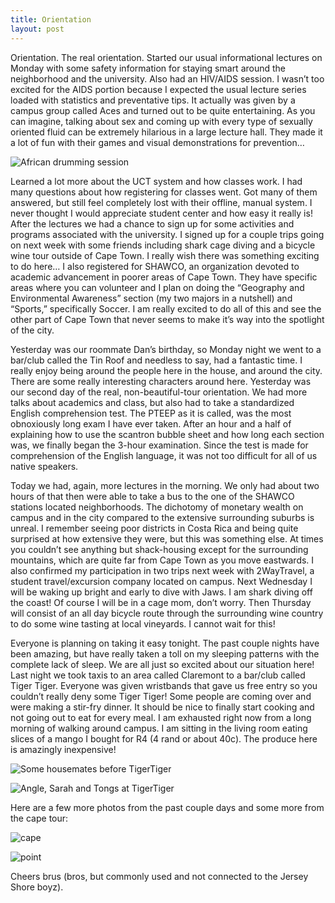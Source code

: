 ```yaml
---
title: Orientation
layout: post
---
```


Orientation. The real orientation. Started our usual informational lectures on Monday with some safety information for staying smart around the neighborhood and the university. Also had an HIV/AIDS session. I wasn’t too excited for the AIDS portion because I expected the usual lecture series loaded with statistics and preventative tips. It actually was given by a campus group called Aces and turned out to be quite entertaining. As you can imagine, talking about sex and coming up with every type of sexually oriented fluid can be extremely hilarious in a large lecture hall. They made it a lot of fun with their games and visual demonstrations for prevention…

![African drumming session](http://2.bp.blogspot.com/_LdRmP430Hc0/S2BS-1uEMWI/AAAAAAAAAFc/srMZNJ7ZvfQ/s680/IMG_4203.JPG)

Learned a lot more about the UCT system and how classes work. I had many questions about how registering for classes went. Got many of them answered, but still feel completely lost with their offline, manual system. I never thought I would appreciate student center and how easy it really is! After the lectures we had a chance to sign up for some activities and programs associated with the university. I signed up for a couple trips going on next week with some friends including shark cage diving and a bicycle wine tour outside of Cape Town. I really wish there was something exciting to do here… I also registered for SHAWCO, an organization devoted to academic advancement in poorer areas of Cape Town. They have specific areas where you can volunteer and I plan on doing the “Geography and Environmental Awareness” section (my two majors in a nutshell) and “Sports,” specifically Soccer. I am really excited to do all of this and see the other part of Cape Town that never seems to make it’s way into the spotlight of the city. 

Yesterday was our roommate Dan’s birthday, so Monday night we went to a bar/club called the Tin Roof and needless to say, had a fantastic time. I really enjoy being around the people here in the house, and around the city. There are some really interesting characters around here. Yesterday was our second day of the real, non-beautiful-tour orientation. We had more talks about academics and class, but also had to take a standardized English comprehension test. The PTEEP as it is called, was the most obnoxiously long exam I have ever taken. After an hour and a half of explaining how to use the scantron bubble sheet and how long each section was, we finally began the 3-hour examination. Since the test is made for comprehension of the English language, it was not too difficult for all of us native speakers. 

Today we had, again, more lectures in the morning. We only had about two hours of that then were able to take a bus to the one of the SHAWCO stations located neighborhoods. The dichotomy of monetary wealth on campus and in the city compared to the extensive surrounding suburbs is unreal. I remember seeing poor districts in Costa Rica and being quite surprised at how extensive they were, but this was something else. At times you couldn’t see anything but shack-housing except for the surrounding mountains, which are quite far from Cape Town as you move eastwards. I also confirmed my participation in two trips next week with 2WayTravel, a student travel/excursion company located on campus. Next Wednesday I will be waking up bright and early to dive with Jaws. I am shark diving off the coast! Of course I will be in a cage mom, don’t worry. Then Thursday will consist of an all day bicycle route through the surrounding wine country to do some wine tasting at local vineyards. I cannot wait for this! 

Everyone is planning on taking it easy tonight. The past couple nights have been amazing, but have really taken a toll on my sleeping patterns with the complete lack of sleep. We are all just so excited about our situation here! Last night we took taxis to an area called Claremont to a bar/club called Tiger Tiger. Everyone was given wristbands that gave us free entry so you couldn’t really deny some Tiger Tiger! Some people are coming over and were making a stir-fry dinner. It should be nice to finally start cooking and not going out to eat for every meal. I am exhausted right now from a long morning of walking around campus. I am sitting in the living room eating slices of a mango I bought for R4 (4 rand or about 40c). The produce here is amazingly inexpensive! 

![Some housemates before TigerTiger](http://4.bp.blogspot.com/_LdRmP430Hc0/S2BRqiXLkhI/AAAAAAAAAFE/d1xahpLpdEk/s680/IMG_4220.JPG)

![Angle, Sarah and Tongs at TigerTiger](http://2.bp.blogspot.com/_LdRmP430Hc0/S2BSFntxIQI/AAAAAAAAAFM/Q1TZne-MbGI/s680/IMG_4238.JPG)

Here are a few more photos from the past couple days and some more from the cape tour:

![cape](http://1.bp.blogspot.com/_LdRmP430Hc0/S2BQhNnKRsI/AAAAAAAAAE8/b_raM-q62o4/s680/DSC04068.JPG)

![point](http://3.bp.blogspot.com/_LdRmP430Hc0/S2BSjADgeSI/AAAAAAAAAFU/-J3zpRYcicQ/s680/DSC04072.JPG)

Cheers brus (bros, but commonly used and not connected to the Jersey Shore boyz).